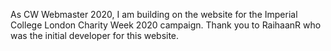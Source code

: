 As CW Webmaster 2020, I am building on the website for the Imperial College London Charity Week 2020 campaign. Thank you to RaihaanR who was the initial developer for this website.

